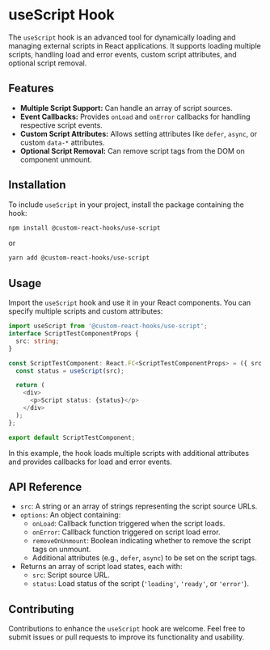 # useScript Hook

The `useScript` hook is an advanced tool for dynamically loading and managing external scripts in React applications. It supports loading multiple scripts, handling load and error events, custom script attributes, and optional script removal.

## Features

- **Multiple Script Support:** Can handle an array of script sources.
- **Event Callbacks:** Provides `onLoad` and `onError` callbacks for handling respective script events.
- **Custom Script Attributes:** Allows setting attributes like `defer`, `async`, or custom `data-*` attributes.
- **Optional Script Removal:** Can remove script tags from the DOM on component unmount.

## Installation

To include `useScript` in your project, install the package containing the hook:

```bash
npm install @custom-react-hooks/use-script
```

or

```bash
yarn add @custom-react-hooks/use-script
```

## Usage

Import the `useScript` hook and use it in your React components. You can specify multiple scripts and custom attributes:

```typescript
import useScript from '@custom-react-hooks/use-script';
interface ScriptTestComponentProps {
  src: string;
}

const ScriptTestComponent: React.FC<ScriptTestComponentProps> = ({ src }) => {
  const status = useScript(src);

  return (
    <div>
      <p>Script status: {status}</p>
    </div>
  );
};

export default ScriptTestComponent;
```

In this example, the hook loads multiple scripts with additional attributes and provides callbacks for load and error events.

## API Reference

- `src`: A string or an array of strings representing the script source URLs.
- `options`: An object containing:
  - `onLoad`: Callback function triggered when the script loads.
  - `onError`: Callback function triggered on script load error.
  - `removeOnUnmount`: Boolean indicating whether to remove the script tags on unmount.
  - Additional attributes (e.g., `defer`, `async`) to be set on the script tags.
- Returns an array of script load states, each with:
  - `src`: Script source URL.
  - `status`: Load status of the script (`'loading'`, `'ready'`, or `'error'`).

## Contributing

Contributions to enhance the `useScript` hook are welcome. Feel free to submit issues or pull requests to improve its functionality and usability.
